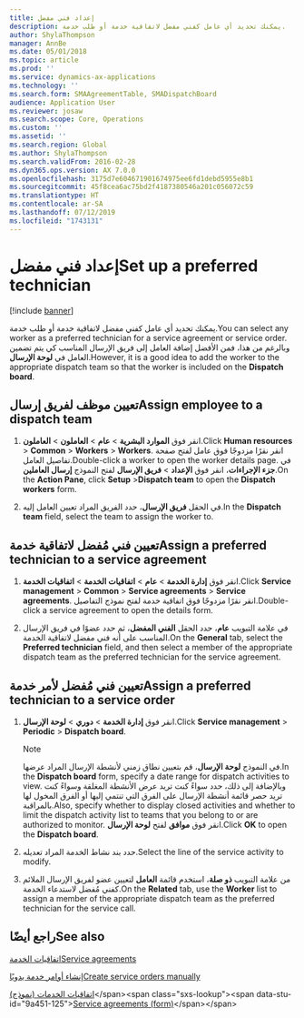 ```yaml
---
title: إعداد فني مفضل
description: يمكنك تحديد أي عامل كفني مفضل لاتفاقية خدمة أو طلب خدمة.
author: ShylaThompson
manager: AnnBe
ms.date: 05/01/2018
ms.topic: article
ms.prod: ''
ms.service: dynamics-ax-applications
ms.technology: ''
ms.search.form: SMAAgreementTable, SMADispatchBoard
audience: Application User
ms.reviewer: josaw
ms.search.scope: Core, Operations
ms.custom: ''
ms.assetid: ''
ms.search.region: Global
ms.author: ShylaThompson
ms.search.validFrom: 2016-02-28
ms.dyn365.ops.version: AX 7.0.0
ms.openlocfilehash: 3175d7e604671901674975ee6fd1debd5955e8b1
ms.sourcegitcommit: 45f8cea6ac75bd2f4187380546a201c056072c59
ms.translationtype: HT
ms.contentlocale: ar-SA
ms.lasthandoff: 07/12/2019
ms.locfileid: "1743131"
---
```

# <a name="set-up-a-preferred-technician"></a><span data-ttu-id="9a451-103">إعداد فني مفضل</span><span class="sxs-lookup"><span data-stu-id="9a451-103">Set up a preferred technician</span></span> 

[!include [banner](../includes/banner.md)]


<span data-ttu-id="9a451-104">يمكنك تحديد أي عامل كفني مفضل لاتفاقية خدمة أو طلب خدمة.</span><span class="sxs-lookup"><span data-stu-id="9a451-104">You can select any worker as a preferred technician for a service agreement or service order.</span></span> <span data-ttu-id="9a451-105">وبالرغم من هذا، فمن الأفضل إضافة العامل إلى فريق الإرسال المناسب كي يتم تضمين العامل في **لوحة الإرسال**.</span><span class="sxs-lookup"><span data-stu-id="9a451-105">However, it is a good idea to add the worker to the appropriate dispatch team so that the worker is included on the **Dispatch board**.</span></span>

## <a name="assign-employee-to-a-dispatch-team"></a><span data-ttu-id="9a451-106">تعيين موظف لفريق إرسال</span><span class="sxs-lookup"><span data-stu-id="9a451-106">Assign employee to a dispatch team</span></span>

1.  <span data-ttu-id="9a451-107">انقر فوق **الموارد البشرية** \> **عام** \> **العاملون** \> **العاملون**.</span><span class="sxs-lookup"><span data-stu-id="9a451-107">Click **Human resources** \> **Common** \> **Workers** \> **Workers**.</span></span> <span data-ttu-id="9a451-108">انقر نقرًا مزدوجًا فوق عامل لفتح صفحة تفاصيل العامل.</span><span class="sxs-lookup"><span data-stu-id="9a451-108">Double-click a worker to open the worker details page.</span></span> <span data-ttu-id="9a451-109">في **جزء الإجراءات**، انقر فوق **الإعداد** \> **فريق الإرسال** لفتح النموذج **إرسال العاملين**.</span><span class="sxs-lookup"><span data-stu-id="9a451-109">On the **Action Pane**, click **Setup** \>**Dispatch team** to open the **Dispatch workers** form.</span></span>

2.  <span data-ttu-id="9a451-110">في الحقل **فريق الإرسال**، حدد الفريق المراد تعيين العامل إليه.</span><span class="sxs-lookup"><span data-stu-id="9a451-110">In the **Dispatch team** field, select the team to assign the worker to.</span></span>

## <a name="assign-a-preferred-technician-to-a-service-agreement"></a><span data-ttu-id="9a451-111">تعيين فني مُفضل لاتفاقية خدمة</span><span class="sxs-lookup"><span data-stu-id="9a451-111">Assign a preferred technician to a service agreement</span></span>

1.  <span data-ttu-id="9a451-112">انقر فوق **إدارة الخدمة** \> **عام** \> **اتفاقيات الخدمة‬** \> **اتفاقيات الخدمة‬**.</span><span class="sxs-lookup"><span data-stu-id="9a451-112">Click **Service management** \> **Common** \> **Service agreements** \> **Service agreements**.</span></span> <span data-ttu-id="9a451-113">انقر نقرًا مزدوجًا فوق اتفاقية خدمة لفتح نموذج التفاصيل.</span><span class="sxs-lookup"><span data-stu-id="9a451-113">Double-click a service agreement to open the details form.</span></span>

2.  <span data-ttu-id="9a451-114">في علامة التبويب **عام**، حدد الحقل **الفني المفضل**، ثم حدد عضوًا في فريق الإرسال المناسب على أنه فني مفضل لاتفاقية الخدمة.</span><span class="sxs-lookup"><span data-stu-id="9a451-114">On the **General** tab, select the **Preferred technician** field, and then select a member of the appropriate dispatch team as the preferred technician for the service agreement.</span></span>

## <a name="assign-a-preferred-technician-to-a-service-order"></a><span data-ttu-id="9a451-115">تعيين فني مُفضل لأمر خدمة</span><span class="sxs-lookup"><span data-stu-id="9a451-115">Assign a preferred technician to a service order</span></span>

1.  <span data-ttu-id="9a451-116">انقر فوق **إدارة الخدمة** \> **دوري** \> **لوحة الإرسال‬**.</span><span class="sxs-lookup"><span data-stu-id="9a451-116">Click **Service management** \> **Periodic** \> **Dispatch board**.</span></span>
    

    > [!NOTE]
    > <P><span data-ttu-id="9a451-117">في النموذج <STRONG>لوحة الإرسال</STRONG>، قم بتعيين نطاق زمني لأنشطة الإرسال المراد عرضها.</span><span class="sxs-lookup"><span data-stu-id="9a451-117">In the <STRONG>Dispatch board</STRONG> form, specify a date range for dispatch activities to view.</span></span> <span data-ttu-id="9a451-118">وبالإضافة إلى ذلك، حدد سواءً كنت تريد عرض الأنشطة المغلقة وسواءً كنت تريد حصر قائمة أنشطة الإرسال على الفرق التي تنتمي إليها أو الفرق المخول لها بالمراقبة.</span><span class="sxs-lookup"><span data-stu-id="9a451-118">Also, specify whether to display closed activities and whether to limit the dispatch activity list to teams that you belong to or are authorized to monitor.</span></span> <span data-ttu-id="9a451-119">انقر فوق <STRONG>موافق</STRONG> لفتح <STRONG>لوحة الإرسال</STRONG>.</span><span class="sxs-lookup"><span data-stu-id="9a451-119">Click <STRONG>OK</STRONG> to open the <STRONG>Dispatch board</STRONG>.</span></span></P>



2.  <span data-ttu-id="9a451-120">حدد بند نشاط الخدمة المراد تعديله.</span><span class="sxs-lookup"><span data-stu-id="9a451-120">Select the line of the service activity to modify.</span></span>

3.  <span data-ttu-id="9a451-121">من علامة التبويب **ذو صلة**، استخدم قائمة **العامل** لتعيين عضو لفريق الإرسال الملائم كفني مُفضل لاستدعاء الخدمة.</span><span class="sxs-lookup"><span data-stu-id="9a451-121">On the **Related** tab, use the **Worker** list to assign a member of the appropriate dispatch team as the preferred technician for the service call.</span></span>

## <a name="see-also"></a><span data-ttu-id="9a451-122">راجع أيضًا</span><span class="sxs-lookup"><span data-stu-id="9a451-122">See also</span></span>

[<span data-ttu-id="9a451-123">اتفاقيات الخدمة</span><span class="sxs-lookup"><span data-stu-id="9a451-123">Service agreements</span></span>](service-agreements.md)

[<span data-ttu-id="9a451-124">إنشاء أوامر خدمة يدويًا</span><span class="sxs-lookup"><span data-stu-id="9a451-124">Create service orders manually</span></span>](create-service-orders-manually.md)

<span data-ttu-id="9a451-125">[اتفاقيات الخدمات (نموذج)](https://technet.microsoft.com/library/aa617823\(v=ax.60\))</span><span class="sxs-lookup"><span data-stu-id="9a451-125">[Service agreements (form)](https://technet.microsoft.com/library/aa617823\(v=ax.60\))</span></span>
  


